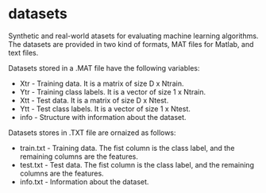 # datasets
Synthetic and real-world atasets for evaluating machine learning algorithms. The datasets are provided in two kind of formats, MAT files for Matlab, and text files.

Datasets stored in a .MAT file have the following variables:
* Xtr - Training data. It is a matrix of size D x Ntrain.
* Ytr - Training class labels. It is a vector of size 1 x Ntrain.
* Xtt - Test data. It is a matrix of size D x Ntest.
* Ytt - Test class labels. It is a vector of size 1 x Ntest.
* info - Structure with information about the dataset.

Datasets stores in .TXT file are ornaized as follows:
* train.txt - Training data. The fist column is the class label, and the remaining columns are the features.
* test.txt - Test data. The fist column is the class label, and the remaining columns are the features.
* info.txt - Information about the dataset.
